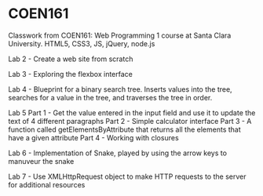 # COEN161
Classwork from COEN161: Web Programming 1 course at Santa Clara University. HTML5, CSS3, JS, jQuery, node.js

Lab 2 - Create a web site from scratch

Lab 3 - Exploring the flexbox interface

Lab 4 - Blueprint for a binary search tree. Inserts values into the tree, searches for a value in the tree, and traverses the tree in order. 

Lab 5
  Part 1 - Get the value entered in the input field and use it to update the text of 4 different paragraphs
  Part 2 - Simple calculator interface
  Part 3 - A function called getElementsByAttribute that returns all the elements that have a given attribute
  Part 4 - Working with closures
  
Lab 6 - Implementation of Snake, played by using the arrow keys to manuveur the snake

Lab 7 - Use XMLHttpRequest object to make HTTP requests to the server for additional resources

